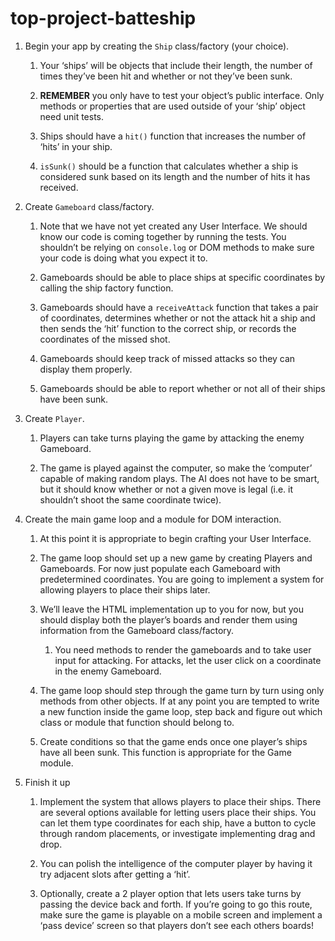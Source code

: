 # top-project-batteship

1. Begin your app by creating the `Ship` class/factory (your choice).

    1. Your ‘ships’ will be objects that include their length, the number of times they’ve been hit and whether or not they’ve been sunk.

    1. **REMEMBER** you only have to test your object’s public interface. Only methods or properties that are used outside of your ‘ship’ object need unit tests.

    1. Ships should have a `hit()` function that increases the number of ‘hits’ in your ship.

    1. `isSunk()` should be a function that calculates whether a ship is considered sunk based on its length and the number of hits it has received.

1. Create `Gameboard` class/factory.

    1. Note that we have not yet created any User Interface. We should know our code is coming together by running the tests. You shouldn’t be relying on `console.log` or DOM methods to make sure your code is doing what you expect it to.

    1. Gameboards should be able to place ships at specific coordinates by calling the ship factory function.

    1. Gameboards should have a `receiveAttack` function that takes a pair of coordinates, determines whether or not the attack hit a ship and then sends the ‘hit’ function to the correct ship, or records the coordinates of the missed shot.

    1. Gameboards should keep track of missed attacks so they can display them properly.

    1. Gameboards should be able to report whether or not all of their ships have been sunk.

1. Create `Player`.

    1. Players can take turns playing the game by attacking the enemy Gameboard.

    1. The game is played against the computer, so make the ‘computer’ capable of making random plays. The AI does not have to be smart, but it should know whether or not a given move is legal (i.e. it shouldn’t shoot the same coordinate twice).

1. Create the main game loop and a module for DOM interaction.

    1. At this point it is appropriate to begin crafting your User Interface.

    1. The game loop should set up a new game by creating Players and Gameboards. For now just populate each Gameboard with predetermined coordinates. You are going to implement a system for allowing players to place their ships later.

    1. We’ll leave the HTML implementation up to you for now, but you should display both the player’s boards and render them using information from the Gameboard class/factory.

        1. You need methods to render the gameboards and to take user input for attacking. For attacks, let the user click on a coordinate in the enemy Gameboard.

    1. The game loop should step through the game turn by turn using only methods from other objects. If at any point you are tempted to write a new function inside the game loop, step back and figure out which class or module that function should belong to.

    1. Create conditions so that the game ends once one player’s ships have all been sunk. This function is appropriate for the Game module.

1. Finish it up

    1. Implement the system that allows players to place their ships. There are several options available for letting users place their ships. You can let them type coordinates for each ship, have a button to cycle through random placements, or investigate implementing drag and drop.

    1. You can polish the intelligence of the computer player by having it try adjacent slots after getting a ‘hit’.

    1. Optionally, create a 2 player option that lets users take turns by passing the device back and forth. If you’re going to go this route, make sure the game is playable on a mobile screen and implement a ‘pass device’ screen so that players don’t see each others boards!